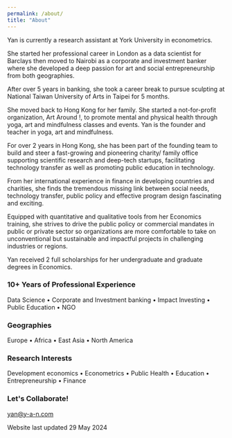 ```yaml
---
permalink: /about/
title: "About"
---
```


Yan is currently a research assistant at York University in econometrics. 

She started her professional career in London as a data scientist for Barclays then moved to Nairobi as a corporate and investment banker where she developed a deep passion for art and social entrepreneurship from both geographies. 

After over 5 years in banking, she took a career break to pursue sculpting at National Taiwan University of Arts in Taipei for 5 months. 

She moved back to Hong Kong for her family. She started a not-for-profit organization, Art Around !, to promote mental and physical health through yoga, art and mindfulness classes and events. Yan is the founder and teacher in yoga, art and mindfulness.

For over 2 years in Hong Kong, she has been part of the founding team to build and steer a fast-growing and pioneering charity/ family office supporting scientific research and deep-tech startups, facilitating technology transfer as well as promoting public education in technology. 

From her international experience in finance in developing countries and charities, she finds the tremendous missing link between social needs, technology transfer, public policy and effective program design fascinating and exciting. 

Equipped with quantitative and qualitative tools from her Economics training, she strives to drive the public policy or commercial mandates in public or private sector so organizations are more comfortable to take on unconventional but sustainable and impactful projects in challenging industries or regions.

Yan received 2 full scholarships for her undergraduate and graduate degrees in Economics.

### 10+ Years of Professional Experience
Data Science • Corporate and Investment banking • Impact Investing • Public Education • NGO

### Geographies
Europe • Africa • East Asia • North America

### Research Interests 
Development economics • Econometrics • Public Health • Education • Entrepreneurship • Finance 

### Let's Collaborate!
[yan@y-a-n.com](mailto:yan@y-a-n.com)

Website last updated 29 May 2024
